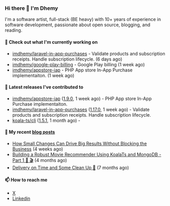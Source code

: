 ### Hi there 👋 I'm Dhemy

I'm a software artist, full-stack (BE heavy) with 10+ years of experience in software development,
passionate about open source, blogging, and reading.

#### 👷 Check out what I'm currently working on

- [imdhemy/laravel-in-app-purchases](https://github.com/imdhemy/laravel-in-app-purchases) - Validate products and subscription receipts. Handle subscription lifecycle. (6 days ago)
- [imdhemy/google-play-billing](https://github.com/imdhemy/google-play-billing) - Google Play billing (1 week ago)
- [imdhemy/appstore-iap](https://github.com/imdhemy/appstore-iap) - PHP App store In-App Purchase implementaiton. (1 week ago)

#### 🔭 Latest releases I've contributed to

- [imdhemy/appstore-iap](https://github.com/imdhemy/appstore-iap) ([1.9.0](https://github.com/imdhemy/appstore-iap/releases/tag/1.9.0), 1 week ago) - PHP App store In-App Purchase implementaiton.
- [imdhemy/laravel-in-app-purchases](https://github.com/imdhemy/laravel-in-app-purchases) ([1.17.0](https://github.com/imdhemy/laravel-in-app-purchases/releases/tag/1.17.0), 1 week ago) - Validate products and subscription receipts. Handle subscription lifecycle.
- [koala-ts/cli](https://github.com/koala-ts/cli) ([1.5.1](https://github.com/koala-ts/cli/releases/tag/1.5.1), 1 month ago) - 

#### 📜 My recent [blog posts](https://imdhemy.com/)

- [How Small Changes Can Drive Big Results Without Blocking the Business](https://imdhemy.com/blog/generic/lean-incremental-changes-vs-big-bang-rerwites.html/) (4 weeks ago)
- [Building a Robust Movie Recommender Using KoalaTs and MongoDB - Part 1 🐨 🎬](https://imdhemy.com/blog/nodejs/robust-movie-recommender-koalats-mongodb-part-1.html/) (4 months ago)
- [Delivery on Time and Some Clean Up 🧹](https://imdhemy.com/blog/generic/delivery-on-time-and-cleanup.html/) (7 months ago)

#### 📫 How to reach me

- [X](https://twitter.com/imdhemy)
- [Linkedin](https://linkedin.com/in/imdhemy)
